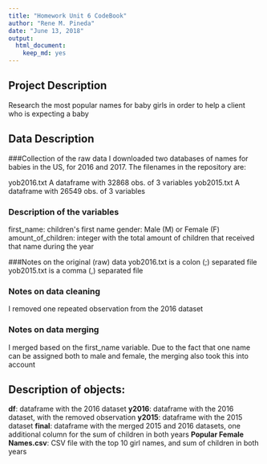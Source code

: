 ```yaml
---
title: "Homework Unit 6 CodeBook"
author: "Rene M. Pineda"
date: "June 13, 2018"
output:
  html_document:
    keep_md: yes
---
```


## Project Description
Research the most popular names for baby girls in order to help a client who is expecting a baby

## Data Description

###Collection of the raw data
I downloaded two databases of names for babies in the US, for 2016 and 2017. The filenames in the repository are:

yob2016.txt A dataframe with 32868 obs. of  3 variables
yob2015.txt A dataframe with 26549 obs. of 3 variables

### Description of the variables

first_name: children's first name
gender: Male (M) or Female (F) 
amount_of_children: integer with the total amount of children that received that name during the year

###Notes on the original (raw) data 
yob2016.txt is a colon (;) separated file
yob2015.txt is a comma (,) separated file

### Notes on data cleaning
I removed one repeated observation from the 2016 dataset

### Notes on data merging
I merged based on the first_name variable. Due to the fact that one name can be assigned both to male and female, the merging also took this into account

## Description of objects:
**df**: dataframe with the 2016 dataset
**y2016**: dataframe with the 2016 dataset, with the removed observation
**y2015**: dataframe with the 2015 dataset
**final**: dataframe with the merged 2015 and 2016 datasets, one additional column for the sum of children in both years
**Popular Female Names.csv**: CSV file with the top 10 girl names, and sum of children in both years
